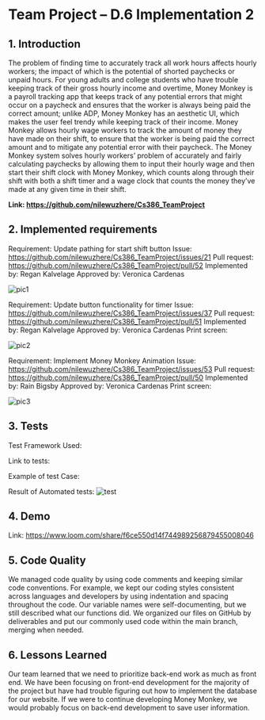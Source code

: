 
# **Team Project – D.6 Implementation 2**

## **1. Introduction**
  The problem of finding time to accurately track all work hours affects hourly workers; the impact of which is the potential of shorted paychecks or unpaid hours. For young adults and college students who have trouble keeping track of their gross hourly income and overtime, Money Monkey is a payroll tracking app that keeps track of any potential errors that might occur on a paycheck and ensures that the worker is always being paid the correct amount; unlike ADP, Money Monkey has an aesthetic UI, which makes the user feel trendy while keeping track of their income. Money Monkey allows hourly wage workers to track the amount of money they have made on their shift, to ensure that the worker is being paid the correct amount and to mitigate any potential error with their paycheck. 
The Money Monkey system solves hourly workers’ problem of accurately and fairly calculating paychecks by allowing them to input their hourly wage and then start their shift clock with Money Monkey, which counts along through their shift with both a shift timer and a wage clock that counts the money they’ve made at any given time in their shift. 

**Link: https://github.com/nilewuzhere/Cs386_TeamProject**


## **2. Implemented requirements**

Requirement: Update pathing for start shift button
Issue: https://github.com/nilewuzhere/Cs386_TeamProject/issues/21
Pull request: https://github.com/nilewuzhere/Cs386_TeamProject/pull/52
Implemented by: Regan Kalvelage
Approved by: Veronica Cardenas

![pic1](https://i.ibb.co/pzGXHWK/Screenshot-2022-12-04-132314.png)

Requirement: Update button functionality for timer
Issue: https://github.com/nilewuzhere/Cs386_TeamProject/issues/37
Pull request: https://github.com/nilewuzhere/Cs386_TeamProject/pull/51
Implemented by: Regan Kalvelage
Approved by: Veronica Cardenas
Print screen:


![pic2](https://i.ibb.co/7rxqbNC/Screenshot-2022-12-04-132453.png)

Requirement: Implement Money Monkey Animation
Issue: https://github.com/nilewuzhere/Cs386_TeamProject/issues/53
Pull request: https://github.com/nilewuzhere/Cs386_TeamProject/pull/50
Implemented by: Rain Bigsby
Approved by: Veronica Cardenas
Print screen: 


![pic3](https://i.ibb.co/syn6wnx/Screenshot-2022-12-04-132531.png)
## **3. Tests**

Test Framework Used:

Link to tests:

Example of test Case:

Result of Automated tests:
 ![test](https://i.ibb.co/0JBjFL5/image.png)


## **4. Demo**

Link: 
https://www.loom.com/share/f6ce550d14f744989256879455008046


## **5. Code Quality**

We managed code quality by using code comments and keeping similar code conventions. For example, we kept our coding styles consistent across languages and developers by using indentation and spacing throughout the code. Our variable names were self-documenting, but we still described what our functions did. We organized our files on GitHub by deliverables and put our commonly used code within the main branch, merging when needed.

## **6. Lessons Learned**

Our team learned that we need to prioritize back-end work as much as front end. We have been focusing on front-end development for the majority of the project but have had trouble figuring out how to implement the database for our website. If we were to continue developing Money Monkey, we would probably focus on back-end development to save user information. 

